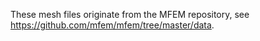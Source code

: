 <!--- Copyright Amazon.com, Inc. or its affiliates. All Rights Reserved. --->
<!--- SPDX-License-Identifier: Apache-2.0 --->
These mesh files originate from the MFEM repository, see https://github.com/mfem/mfem/tree/master/data.
